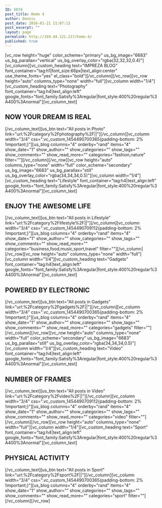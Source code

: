 ```yaml
---
ID: 5074
post_title: Home 4
author: Dennis
post_date: 2016-01-21 11:07:13
post_excerpt: ""
layout: page
permalink: http://169.44.121.217/home-4/
published: true
---
```

[vc_row height="huge" color_scheme="primary" us_bg_image="6683" us_bg_parallax="vertical" us_bg_overlay_color="rgba(32,32,32,0.4)"][vc_column][vc_custom_heading text="IMPREZA BLOG" font_container="tag:h1|font_size:66px|text_align:center" use_theme_fonts="yes" el_class="bold"][/vc_column][/vc_row][vc_row height="auto" columns_type="none" width="full"][vc_column width="1/4"][vc_custom_heading text="Photography" font_container="tag:h4|text_align:left" google_fonts="font_family:Satisfy%3Aregular|font_style:400%20regular%3A400%3Anormal"][vc_column_text]
<h2><strong>NOW YOUR DREAM IS REAL</strong></h2>
[/vc_column_text][us_btn text="All posts in Photo" link="url:%2Fcategory%2Fphotography%2F||"][/vc_column][vc_column width="3/4" css=".vc_custom_1454490700365{padding-bottom: 2% !important;}"][us_blog columns="4" orderby="rand" items="4" show_date="1" show_author="" show_categories="" show_tags="" show_comments="" show_read_more="" categories="fashion,nature" filter=""][/vc_column][/vc_row][vc_row height="auto" columns_type="none" width="full" color_scheme="secondary" us_bg_image="6683" us_bg_parallax="still" us_bg_overlay_color="rgba(34,34,34,0.5)"][vc_column width="1/4"][vc_custom_heading text="Lifestyle" font_container="tag:h4|text_align:left" google_fonts="font_family:Satisfy%3Aregular|font_style:400%20regular%3A400%3Anormal"][vc_column_text]
<h2><strong>ENJOY THE AWESOME LIFE
</strong></h2>
[/vc_column_text][us_btn text="All posts in Lifestyle" link="url:%2Fcategory%2Flifestyle%2F||"][/vc_column][vc_column width="3/4" css=".vc_custom_1454490709112{padding-bottom: 2% !important;}"][us_blog columns="4" orderby="rand" items="4" show_date="1" show_author="" show_categories="" show_tags="" show_comments="" show_read_more="" categories="business,food,music,sport,travel" filter=""][/vc_column][/vc_row][vc_row height="auto" columns_type="none" width="full"][vc_column width="1/4"][vc_custom_heading text="Gadgets" font_container="tag:h4|text_align:left" google_fonts="font_family:Satisfy%3Aregular|font_style:400%20regular%3A400%3Anormal"][vc_column_text]
<h2><strong>POWERED BY ELECTRONIC
</strong></h2>
[/vc_column_text][us_btn text="All posts in Gadgets" link="url:%2Fcategory%2Fgadgets%2F||"][/vc_column][vc_column width="3/4" css=".vc_custom_1454490700365{padding-bottom: 2% !important;}"][us_blog columns="4" orderby="rand" items="4" show_date="1" show_author="" show_categories="" show_tags="" show_comments="" show_read_more="" categories="gadgets" filter=""][/vc_column][/vc_row][vc_row height="auto" columns_type="none" width="full" color_scheme="secondary" us_bg_image="6683" us_bg_parallax="still" us_bg_overlay_color="rgba(34,34,34,0.5)"][vc_column width="1/4"][vc_custom_heading text="Video" font_container="tag:h4|text_align:left" google_fonts="font_family:Satisfy%3Aregular|font_style:400%20regular%3A400%3Anormal"][vc_column_text]
<h2><strong>NUMBER OF FRAMES
</strong></h2>
[/vc_column_text][us_btn text="All posts in Video" link="url:%2Fcategory%2Fvideo%2F||"][/vc_column][vc_column width="3/4" css=".vc_custom_1454490709112{padding-bottom: 2% !important;}"][us_blog columns="4" orderby="rand" items="4" show_date="1" show_author="" show_categories="" show_tags="" show_comments="" show_read_more="" categories="video" filter=""][/vc_column][/vc_row][vc_row height="auto" columns_type="none" width="full"][vc_column width="1/4"][vc_custom_heading text="Sport" font_container="tag:h4|text_align:left" google_fonts="font_family:Satisfy%3Aregular|font_style:400%20regular%3A400%3Anormal"][vc_column_text]
<h2><strong>PHYSICAL ACTIVITY</strong></h2>
[/vc_column_text][us_btn text="All posts in Sport" link="url:%2Fcategory%2Fsport%2F||"][/vc_column][vc_column width="3/4" css=".vc_custom_1454490700365{padding-bottom: 2% !important;}"][us_blog columns="4" orderby="rand" items="4" show_date="1" show_author="" show_categories="" show_tags="" show_comments="" show_read_more="" categories="sport" filter=""][/vc_column][/vc_row]